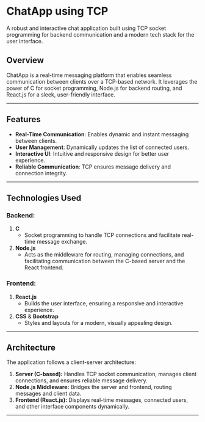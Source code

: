 # ChatApp using TCP

A robust and interactive chat application built using TCP socket programming for backend communication and a modern tech stack for the user interface.

## Overview
ChatApp is a real-time messaging platform that enables seamless communication between clients over a TCP-based network. It leverages the power of C for socket programming, Node.js for backend routing, and React.js for a sleek, user-friendly interface.

---

## Features
- **Real-Time Communication**: Enables dynamic and instant messaging between clients.
- **User Management**: Dynamically updates the list of connected users.
- **Interactive UI**: Intuitive and responsive design for better user experience.
- **Reliable Communication**: TCP ensures message delivery and connection integrity.

---

## Technologies Used

### **Backend:**
1. **C**  
   - Socket programming to handle TCP connections and facilitate real-time message exchange.
2. **Node.js**  
   - Acts as the middleware for routing, managing connections, and facilitating communication between the C-based server and the React frontend.

### **Frontend:**
1. **React.js**  
   - Builds the user interface, ensuring a responsive and interactive experience.
2. **CSS** & **Bootstrap**  
   - Styles and layouts for a modern, visually appealing design.

---

## Architecture
The application follows a client-server architecture:
1. **Server (C-based):** Handles TCP socket communication, manages client connections, and ensures reliable message delivery.
2. **Node.js Middleware:** Bridges the server and frontend, routing messages and client data.
3. **Frontend (React.js):** Displays real-time messages, connected users, and other interface components dynamically.

---
